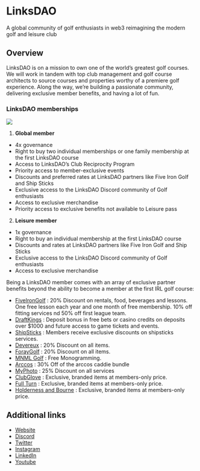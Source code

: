 # LinksDAO

A global community of golf enthusiasts in web3 reimagining the modern golf and leisure club

## Overview

LinksDAO is on a mission to own one of the world’s greatest golf courses. We will work in tandem with top club management and golf course architects to source courses and properties worthy of a premiere golf experience. Along the way, we’re building a passionate community, delivering exclusive member benefits, and having a lot of fun.

### LinksDAO memberships

![](https://i.imgur.com/qGrSbpe.png)

1. **Global member**
* 4x governance
* Right to buy two individual memberships or one family membership at the first LinksDAO course
* Access to LinksDAO’s Club Reciprocity Program
* Priority access to member-exclusive events
* Discounts and preferred rates at LinksDAO partners like Five Iron Golf and Ship Sticks
* Exclusive access to the LinksDAO Discord community of Golf enthusiasts
* Access to exclusive merchandise
* Priority access to exclusive benefits not available to Leisure pass

2. **Leisure member**
* 1x governance
* Right to buy an individual membership at the first LinksDAO course
* Discounts and rates at LinksDAO partners like Five Iron Golf and Ship Sticks
* Exclusive access to the LinksDAO Discord community of Golf enthusiasts
* Access to exclusive merchandise

Being a LinksDAO member comes with an array of exclusive partner benefits beyond the ability to become a member at the first IRL golf course:

- [FiveIronGolf](https://fiveirongolf.com/) : 20% Discount on rentals, food, beverages and lessons. One free lesson each year and one month of free membership. 10% off fitting services nd 50% off first league team.
- [DraftKings](https://www.draftkings.com/) : Deposit bonus in free bets or casino credits on deposits over $1000 and future access to game tickets and events.
- [ShipSticks](https://www.shipsticks.com/) : Members receive exclusive discounts on shipsticks services.
- [Devereux](https://dvrxthreads.com/) : 20% Discount on all items.
- [ForayGolf](https://foraygolf.com/) : 20% Discount on all items.
- [MNML Golf](https://minimalgolf.com/) : Free Monogramming.
- [Arccos](https://www.arccosgolf.com/) : 30% Off of the arccos caddie bundle
- [MyPhoto](https://www.myphoto.com/) : 25% Discount on all services
- [ClubGlove](https://clubglove.com/) : Exclusive, branded items at members-only price.
- [Full Turn](https://fullturndirect.com/) : Exclusive, branded items at members-only price.
- [Holderness and Bourne](https://hbgolf.com/) : Exclusive, branded items at members-only price.


## Additional links
* [Website](https://linksdao.io/)
* [Discord](https://discord.gg/LinksDAO)
* [Twitter](https://twitter.com/LinksDAO)
* [Instagram](https://www.instagram.com/linksdao/)
* [LinkedIn](https://www.linkedin.com/company/linksdao/)
* [Youtube](https://www.youtube.com/c/LinksDAO)